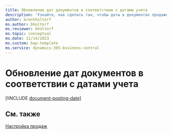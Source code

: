 ```yaml
---
title: Обновление дат документов в соответствии с датами учета
description: 'Узнайте, как сделать так, чтобы даты в документах продажи и покупки совпадали с датами их учета.'
author: brentholtorf
ms.author: bholtorf
ms.reviewer: bholtorf
ms.topic: conceptual
ms.date: 11/14/2023
ms.custom: bap-template
ms.service: dynamics-365-business-central
---
```

# <a name="update-document-dates-with-posting-dates"></a>Обновление дат документов в соответствии с датами учета

[!INCLUDE [document-posting-date](includes/document-posting-date.md)]

## <a name="see-also"></a>См. также

[Настройка продаж](sales-setup-sales.md)
